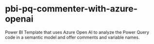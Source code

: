# pbi-pq-commenter-with-azure-openai
Power BI Template that uses Azure Open AI to analyze the Power Query code in a semantic model and offer comments and variable names.
